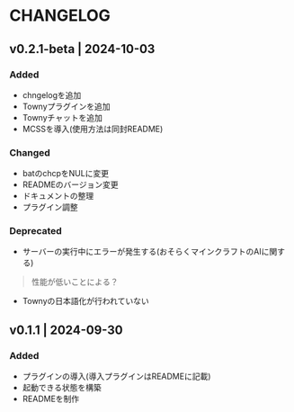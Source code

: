 # CHANGELOG
<!-- ## v0.0.1 - 2024-09-30
### Added
- 新しく追加された機能や要素。

### Changed
- 変更された内容、改善された部分。

### Fixed
- 修正されたバグや問題。

### Deprecated
- 今後廃止予定の機能や推奨されない変更点。

### Removed
- 削除された機能や要素。 -->



## v0.2.1-beta | 2024-10-03
### Added
- chngelogを追加
- Townyプラグインを追加
- Townyチャットを追加
- MCSSを導入(使用方法は同封README)

### Changed
- batのchcpをNULに変更
- READMEのバージョン変更
- ドキュメントの整理
- プラグイン調整

### Deprecated
- サーバーの実行中にエラーが発生する(おそらくマインクラフトのAIに関する)
> 性能が低いことによる？
- Townyの日本語化が行われていない

<!-- --- -->

## v0.1.1 | 2024-09-30
### Added
- プラグインの導入(導入プラグインはREADMEに記載)
- 起動できる状態を構築
- READMEを制作

